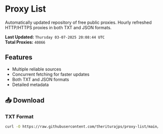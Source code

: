 # Proxy List

Automatically updated repository of free public proxies. Hourly refreshed HTTP/HTTPS proxies in both TXT and JSON formats.

**Last Updated:** `Thursday 03-07-2025 20:08:44 UTC`  
**Total Proxies:** `40866`

## Features
- Multiple reliable sources
- Concurrent fetching for faster updates
- Both TXT and JSON formats
- Detailed metadata

## 📥 Download

### TXT Format
```bash
curl -O https://raw.githubusercontent.com/theriturajps/proxy-list/main/proxies.txt